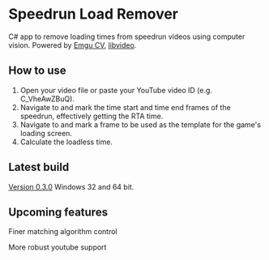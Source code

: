 # Speedrun Load Remover
C# app to remove loading times from speedrun videos using computer vision.
Powered by [Emgu CV](http://www.emgu.com), [libvideo](http://github.com/i3arnon/libvideo).
## How to use
1. Open your video file or paste your YouTube video ID (e.g. C_VheAwZBuQ).
2. Navigate to and mark the time start and time end frames of the speedrun, effectively getting the RTA time.
3. Navigate to and mark a frame to be used as the template for the game's loading screen.
4. Calculate the loadless time.
## Latest build
[Version 0.3.0](https://www.dropbox.com/s/k2k0i455tydgsw5/slr_0_3_0.zip?dl=1)
Windows 32 and 64 bit.
## Upcoming features
Finer matching algorithm control

More robust youtube support
